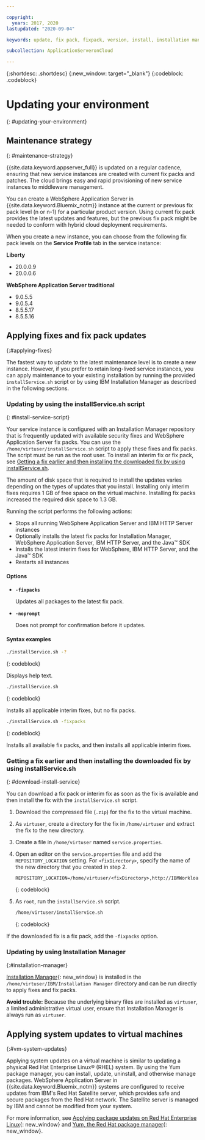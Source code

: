 ```yaml
---

copyright:
  years: 2017, 2020
lastupdated: "2020-09-04"

keywords: update, fix pack, fixpack, version, install, installation manager, im, maintenance

subcollection: ApplicationServeronCloud

---
```


{:shortdesc: .shortdesc}
{:new_window: target="_blank"}
{:codeblock: .codeblock}

# Updating your environment
{: #updating-your-environment}

## Maintenance strategy
{: #maintenance-strategy}

{{site.data.keyword.appserver_full}} is updated on a regular cadence, ensuring that new service instances are created with current fix packs and patches. The cloud brings easy and rapid provisioning of new service instances to middleware management.

You can create a WebSphere Application Server in {{site.data.keyword.Bluemix_notm}} instance at the current or previous fix pack level (n or n-1) for a particular product version. Using current fix pack provides the latest updates and features, but the previous fix pack might be needed to conform with hybrid cloud deployment requirements.

When you create a new instance, you can choose from the following fix pack levels on the **Service Profile** tab in the service instance:

**Liberty**
  * 20.0.0.9
  * 20.0.0.6

**WebSphere Application Server traditional**
  * 9.0.5.5
  * 9.0.5.4
  * 8.5.5.17
  * 8.5.5.16

## Applying fixes and fix pack updates
{:#applying-fixes}

The fastest way to update to the latest maintenance level is to create a new instance. However, if you prefer to retain long-lived service instances, you can apply maintenance to your existing installation by running the provided `installService.sh` script or by using IBM Installation Manager as described in the following sections.

### Updating by using the installService.sh script
{: #install-service-script}

Your service instance is configured with an Installation Manager repository that is frequently updated with available security fixes and WebSphere Application Server fix packs. You can use the `/home/virtuser/installService.sh` script to apply these fixes and fix packs. The script must be run as the root user. To install an interim fix or fix pack, see [Getting a fix earlier and then installing the downloaded fix by using installService.sh](#download-install-service).

The amount of disk space that is required to install the updates varies depending on the types of updates that you install. Installing only interim fixes requires 1 GB of free space on the virtual machine. Installing fix packs increased the required disk space to 1.3 GB.

Running the script performs the following actions:

* Stops all running WebSphere Application Server and IBM HTTP Server instances
* Optionally installs the latest fix packs for Installation Manager, WebSphere Application Server, IBM HTTP Server, and the Java&trade; SDK
* Installs the latest interim fixes for WebSphere, IBM HTTP Server, and the Java&trade; SDK
* Restarts all instances

#### Options
* **`-fixpacks`**

    Updates all packages to the latest fix pack.
* **`-noprompt`**

    Does not prompt for confirmation before it updates.

#### Syntax examples

```sh
./installService.sh -?
```
{: codeblock}

Displays help text.


```sh
./installService.sh
```
{: codeblock}

Installs all applicable interim fixes, but no fix packs.


```sh
./installService.sh -fixpacks
```
{: codeblock}

Installs all available fix packs, and then installs all applicable interim fixes.

### Getting a fix earlier and then installing the downloaded fix by using installService.sh
{: #download-install-service}

You can download a fix pack or interim fix as soon as the fix is available and then install the fix with the `installService.sh` script.

1. Download the compressed file (`.zip`) for the fix to the virtual machine.
2. As `virtuser`, create a directory for the fix in `/home/virtuser` and extract the fix to the new directory.
3. Create a file in `/home/virtuser` named `service.properties`.
4. Open an editor on the `service.properties` file and add the `REPOSITORY_LOCATION` setting. For `<fixDirectory>`, specify the name of the new directory that you created in step 2.

   ```
   REPOSITORY_LOCATION=/home/virtuser/<fixDirectory>,http://IBMWorkloadDeployer:8585/IMRepository/Compo
   ```
   {: codeblock}

5. As `root`, run the `installService.sh` script.

   ```sh
   /home/virtuser/installService.sh
   ```
   {: codeblock}

  If the downloaded fix is a fix pack, add the `-fixpacks` option.

### Updating by using Installation Manager
{:#installation-manager}

[Installation Manager](https://www.ibm.com/support/knowledgecenter/SSDV2W_1.8.5/){: new_window} is installed in the `/home/virtuser/IBM/Installation Manager` directory and can be run directly to apply fixes and fix packs.

**Avoid trouble:** Because the underlying binary files are installed as `virtuser`, a limited administrative virtual user, ensure that Installation Manager is always run as `virtuser`.

## Applying system updates to virtual machines
{:#vm-system-updates}

Applying system updates on a virtual machine is similar to updating a physical Red Hat Enterprise Linux&reg; (RHEL) system. By using the Yum package manager, you can install, update, uninstall, and otherwise manage packages. WebSphere Application Server in {{site.data.keyword.Bluemix_notm}} systems are configured to receive updates from IBM's Red Hat Satellite server, which provides safe and secure packages from the Red Hat network. The Satellite server is managed by IBM and cannot be modified from your system.

For more information, see [Applying package updates on Red Hat Enterprise Linux](https://access.redhat.com/articles/11258#rhel6){: new_window} and [Yum, the Red Hat package manager](https://access.redhat.com/documentation/en-US/Red_Hat_Enterprise_Linux/6/html/Deployment_Guide/ch-yum.html){: new_window}.

